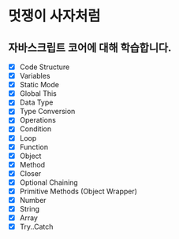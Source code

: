 # 멋쟁이 사자처럼
## 자바스크립트 코어에 대해 학습합니다.

- [x] Code Structure
- [x] Variables
- [x] Static Mode
- [x] Global This
- [x] Data Type
- [x] Type Conversion
- [x] Operations
- [x] Condition
- [x] Loop
- [x] Function
- [x] Object
- [x] Method
- [x] Closer
- [x] Optional Chaining
- [x] Primitive Methods (Object Wrapper)
- [x] Number
- [x] String
- [x] Array
- [x] Try..Catch